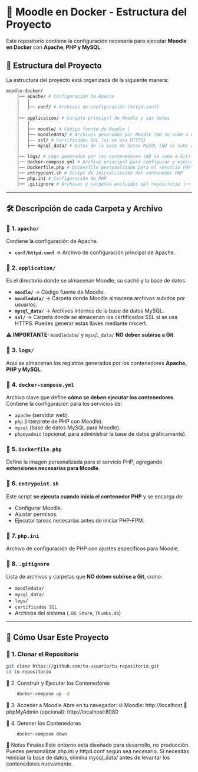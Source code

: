 # 🚀 Moodle en Docker - Estructura del Proyecto
Este repositorio contiene la configuración necesaria para ejecutar **Moodle en Docker** con **Apache, PHP y MySQL**. 

## 📂 **Estructura del Proyecto**
La estructura del proyecto está organizada de la siguiente manera:
```sh
moodle-docker/ 
    │── apache/ # Configuración de Apache 
    │   │ 
    │   ├── conf/ # Archivos de configuración (httpd.conf) 
    │ 
    │── application/ # Carpeta principal de Moodle y sus datos 
    │   │ 
    │   ├── moodle/ # Código fuente de Moodle │ 
    │   ├── moodledata/ # Archivos generados por Moodle (NO se sube a Git) 
    │   ├── ssl/ # Certificados SSL (si se usa HTTPS) 
    │   ├── mysql_data/ # Datos de la base de datos MySQL (NO se sube a Git) 
    │
    │── logs/ # Logs generados por los contenedores (NO se sube a Git) 
    │── docker-compose.yml # Archivo principal para configurar y ejecutar los contenedores 
    │── Dockerfile.php # Dockerfile personalizado para el servicio PHP 
    │── entrypoint.sh # Script de inicialización del contenedor PHP 
    │── php.ini # Configuración de PHP 
    │── .gitignore # Archivos y carpetas excluidos del repositorio │── README.md # Documentación del proyecto.
```

---
## 🛠 **Descripción de cada Carpeta y Archivo**
### 🔹 **1. `apache/`**
Contiene la configuración de Apache.  
- **`conf/httpd.conf`** → Archivo de configuración principal de Apache.  

### 🔹 **2. `application/`**
Es el directorio donde se almacenan Moodle, su caché y la base de datos.  
- **`moodle/`** → Código fuente de Moodle.  
- **`moodledata/`** → Carpeta donde Moodle almacena archivos subidos por usuarios.  
- **`mysql_data/`** → Archivos internos de la base de datos MySQL.  
- **`ssl/`** → Carpeta donde se almacenan los certificados SSL si se usa HTTPS. Puedes generar estas llaves mediante mkcert.  

⚠️ **IMPORTANTE:** `moodledata/` y `mysql_data/` **NO deben subirse a Git**.

### 🔹 **3. `logs/`**
Aquí se almacenan los registros generados por los contenedores **Apache, PHP y MySQL**.

### 🔹 **4. `docker-compose.yml`**
Archivo clave que define **cómo se deben ejecutar los contenedores**.  
Contiene la configuración para los servicios de:
- `apache` (servidor web).
- `php` (interprete de PHP con Moodle).
- `mysql` (base de datos MySQL para Moodle).
- `phpmyadmin` (opcional, para administrar la base de datos gráficamente).

### 🔹 **5. `Dockerfile.php`**
Define la imagen personalizada para el servicio PHP, agregando **extensiones necesarias para Moodle**.

### 🔹 **6. `entrypoint.sh`**
Este script **se ejecuta cuando inicia el contenedor PHP** y se encarga de:
- Configurar Moodle.
- Ajustar permisos.
- Ejecutar tareas necesarias antes de iniciar PHP-FPM.

### 🔹 **7. `php.ini`**
Archivo de configuración de PHP con ajustes específicos para Moodle.

### 🔹 **8. `.gitignore`**
Lista de archivos y carpetas que **NO deben subirse a Git**, como:
- `moodledata/`
- `mysql_data/`
- `logs/`
- `certificados SSL`
- Archivos del sistema (`.DS_Store`, `Thumbs.db`)

---

## 🚀 **Cómo Usar Este Proyecto**
### 🔹 **1. Clonar el Repositorio**
```sh
git clone https://github.com/tu-usuario/tu-repositorio.git
cd tu-repositorio
```

🔹 2. Construir y Ejecutar los Contenedores
```sh
    docker-compose up -d
```

🔹 3. Acceder a Moodle
    Abre en tu navegador:
🌐 Moodle: http://localhost
🔧 phpMyAdmin (opcional): http://localhost:8080


🔹 4. Detener los Contenedores
```sh
    docker-compose down
```

🎯 Notas Finales
    Este entorno está diseñado para desarrollo, no producción.
    Puedes personalizar php.ini y httpd.conf según sea necesario.
    Si necesitas reiniciar la base de datos, elimina mysql_data/ antes de levantar los contenedores nuevamente.